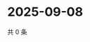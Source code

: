 # 2025-09-08

共 0 条

<!-- BEGIN ZHIHUQUESTIONS -->
<!-- 最后更新时间 Mon Sep 08 2025 19:09:31 GMT+0800 (China Standard Time) -->

<!-- END ZHIHUQUESTIONS -->
